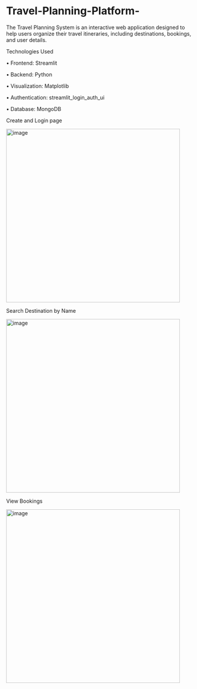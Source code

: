 # Travel-Planning-Platform-

The Travel Planning System is an interactive web application designed to help users organize their travel itineraries, including destinations, bookings, and user details.

Technologies Used

• Frontend: Streamlit

• Backend: Python

• Visualization: Matplotlib

• Authentication: streamlit_login_auth_ui

• Database: MongoDB


Create and Login page

<img width="468" alt="image" src="https://github.com/user-attachments/assets/6d589c76-e05a-4ac9-bd19-f1d91ae02b5f" />

Search Destination by Name 

<img width="468" alt="image" src="https://github.com/user-attachments/assets/6402abb3-6c3a-4d3b-bac1-5a7da12089ac" />

View Bookings

<img width="468" alt="image" src="https://github.com/user-attachments/assets/38188a7e-059e-4e2f-a49b-a03027bbbcad" />



